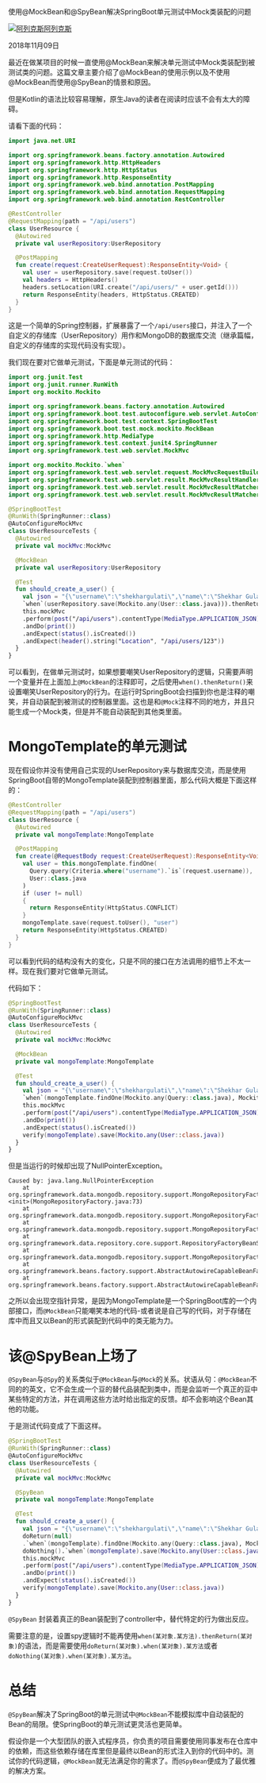 使用@MockBean和@SpyBean解决SpringBoot单元测试中Mock类装配的问题

[![阿列克斯](https://cdn.sspai.com/avatar/7ffc69e9cd058a1253a4c0e3fced4f9e.?imageMogr2/auto-orient/quality/95/thumbnail/!64x64r/gravity/Center/crop/64x64/interlace/1)](https://sspai.com/u/w7mjdxsg/updates)[阿列克斯](https://sspai.com/u/w7mjdxsg/updates)

2018年11月09日

最近在做某项目的时候一直使用@MockBean来解决单元测试中Mock类装配到被测试类的问题。这篇文章主要介绍了@MockBean的使用示例以及不使用@MockBean而使用@SpyBean的情景和原因。

但是Kotlin的语法比较容易理解，原生Java的读者在阅读时应该不会有太大的障碍。

请看下面的代码：

```kotlin
import java.net.URI

import org.springframework.beans.factory.annotation.Autowired
import org.springframework.http.HttpHeaders
import org.springframework.http.HttpStatus
import org.springframework.http.ResponseEntity
import org.springframework.web.bind.annotation.PostMapping
import org.springframework.web.bind.annotation.RequestMapping
import org.springframework.web.bind.annotation.RestController

@RestController
@RequestMapping(path = "/api/users")
class UserResource {
  @Autowired
  private val userRepository:UserRepository

  @PostMapping
  fun create(request:CreateUserRequest):ResponseEntity<Void> {
    val user = userRepository.save(request.toUser())
    val headers = HttpHeaders()
    headers.setLocation(URI.create("/api/users/" + user.getId()))
    return ResponseEntity(headers, HttpStatus.CREATED)
  }
}
```

这是一个简单的Spring控制器，扩展暴露了一个`/api/users`接口，并注入了一个自定义的存储库（UserRepository）用作和MongoDB的数据库交流（继承篇幅，自定义的存储库的实现代码没有实现）。

我们现在要对它做单元测试，下面是单元测试的代码：

```kotlin
import org.junit.Test
import org.junit.runner.RunWith
import org.mockito.Mockito

import org.springframework.beans.factory.annotation.Autowired
import org.springframework.boot.test.autoconfigure.web.servlet.AutoConfigureMockMvc
import org.springframework.boot.test.context.SpringBootTest
import org.springframework.boot.test.mock.mockito.MockBean
import org.springframework.http.MediaType
import org.springframework.test.context.junit4.SpringRunner
import org.springframework.test.web.servlet.MockMvc

import org.mockito.Mockito.`when`
import org.springframework.test.web.servlet.request.MockMvcRequestBuilders.post
import org.springframework.test.web.servlet.result.MockMvcResultHandlers.print
import org.springframework.test.web.servlet.result.MockMvcResultMatchers.header
import org.springframework.test.web.servlet.result.MockMvcResultMatchers.status

@SpringBootTest
@RunWith(SpringRunner::class)
@AutoConfigureMockMvc
class UserResourceTests {
  @Autowired
  private val mockMvc:MockMvc

  @MockBean
  private val userRepository:UserRepository

  @Test
  fun should_create_a_user() {
    val json = "{\"username\":\"shekhargulati\",\"name\":\"Shekhar Gulati\"}"
    `when`(userRepository.save(Mockito.any(User::class.java))).thenReturn(User("123"))
    this.mockMvc
    .perform(post("/api/users").contentType(MediaType.APPLICATION_JSON).content(json))
    .andDo(print())
    .andExpect(status().isCreated())
    .andExpect(header().string("Location", "/api/users/123"))
  }
}
```

可以看到，在做单元测试时，如果想要嘲笑UserRepository的逻辑，只需要声明一个变量并在上面加上`@MockBean`的注释即可，之后使用`when().thenReturn()`来设置嘲笑UserRepository的行为。在运行时SpringBoot会扫描到你也是注释的嘲笑，并自动装配到被测试的控制器里面。这也是和`@Mock`注释不同的地方，并且只能生成一个Mock类，但是并不能自动装配到其他类里面。

# MongoTemplate的单元测试

现在假设你并没有使用自己实现的UserRepository来与数据库交流，而是使用SpringBoot自带的MongoTemplate装配到控制器里面，那么代码大概是下面这样的：

```kotlin
@RestController
@RequestMapping(path = "/api/users")
class UserResource {
  @Autowired
  private val mongoTemplate:MongoTemplate

  @PostMapping
  fun create(@RequestBody request:CreateUserRequest):ResponseEntity<Void> {
    val user = this.mongoTemplate.findOne(
      Query.query(Criteria.where("username").`is`(request.username)),
      User::class.java
    )
    if (user != null)
    {
      return ResponseEntity(HttpStatus.CONFLICT)
    }
    mongoTemplate.save(request.toUser(), "user")
    return ResponseEntity(HttpStatus.CREATED)
  }
}
```

可以看到代码的结构没有大的变化，只是不同的接口在方法调用的细节上不太一样。现在我们要对它做单元测试。

代码如下：

```kotlin
@SpringBootTest
@RunWith(SpringRunner::class)
@AutoConfigureMockMvc
class UserResourceTests {
  @Autowired
  private val mockMvc:MockMvc

  @MockBean
  private val mongoTemplate:MongoTemplate

  @Test
  fun should_create_a_user() {
    val json = "{\"username\":\"shekhargulati\",\"name\":\"Shekhar Gulati\"}"
    `when`(mongoTemplate.findOne(Mockito.any(Query::class.java), Mockito.eq(User::class.java))).thenReturn(User("123"))
    this.mockMvc
    .perform(post("/api/users").contentType(MediaType.APPLICATION_JSON).content(json))
    .andDo(print())
    .andExpect(status().isCreated())
    verify(mongoTemplate).save(Mockito.any(User::class.java))
  }
}
```

但是当运行的时候却出现了NullPointerException。

```
Caused by: java.lang.NullPointerException
    at org.springframework.data.mongodb.repository.support.MongoRepositoryFactory.<init>(MongoRepositoryFactory.java:73)
    at org.springframework.data.mongodb.repository.support.MongoRepositoryFactoryBean.getFactoryInstance(MongoRepositoryFactoryBean.java:104)
    at org.springframework.data.mongodb.repository.support.MongoRepositoryFactoryBean.createRepositoryFactory(MongoRepositoryFactoryBean.java:88)
    at org.springframework.data.repository.core.support.RepositoryFactoryBeanSupport.afterPropertiesSet(RepositoryFactoryBeanSupport.java:248)
    at org.springframework.data.mongodb.repository.support.MongoRepositoryFactoryBean.afterPropertiesSet(MongoRepositoryFactoryBean.java:117)
    at org.springframework.beans.factory.support.AbstractAutowireCapableBeanFactory.invokeInitMethods(AbstractAutowireCapableBeanFactory.java:1687)
    at org.springframework.beans.factory.support.AbstractAutowireCapableBeanFactory.initializeBean(AbstractAutowireCapableBeanFactory.java:1624)
```

之所以会出现空指针异常，是因为MongoTemplate是一个SpringBoot库的一个内部接口，而`@MockBean`只能嘲笑本地的代码-或者说是自己写的代码，对于存储在库中而且又以Bean的形式装配到代码中的类无能为力。

# 该@SpyBean上场了

`@SpyBean`与`@Spy`的关系类似于`@MockBean`与`@Mock`的关系。状语从句：`@MockBean`不同的的英文，它不会生成一个豆的替代品装配到类中，而是会监听一个真正的豆中某些特定的方法，并在调用这些方法时给出指定的反馈。却不会影响这个Bean其他的功能。

于是测试代码变成了下面这样。

```kotlin
@SpringBootTest
@RunWith(SpringRunner::class)
@AutoConfigureMockMvc
class UserResourceTests {
  @Autowired
  private val mockMvc:MockMvc

  @SpyBean
  private val mongoTemplate:MongoTemplate

  @Test
  fun should_create_a_user() {
    val json = "{\"username\":\"shekhargulati\",\"name\":\"Shekhar Gulati\"}"
    doReturn(null)
    .`when`(mongoTemplate).findOne(Mockito.any(Query::class.java), Mockito.eq(User::class.java))
    doNothing().`when`(mongoTemplate).save(Mockito.any(User::class.java))
    this.mockMvc
    .perform(post("/api/users").contentType(MediaType.APPLICATION_JSON).content(json))
    .andDo(print())
    .andExpect(status().isCreated())
    verify(mongoTemplate).save(Mockito.any(User::class.java))
  }
}
```

`@SpyBean` 封装着真正的Bean装配到了controller中，替代特定的行为做出反应。

需要注意的是，设置spy逻辑时不能再使用`when(某对象.某方法).thenReturn(某对象)`的语法，而是需要使用`doReturn(某对象).when(某对象).某方法`或者`doNothing(某对象).when(某对象).某方法`。

# 总结

`@SpyBean`解决了SpringBoot的单元测试中`@MockBean`不能模拟库中自动装配的Bean的局限。使SpringBoot的单元测试更灵活也更简单。

假设你是一个大型团队的嵌入式程序员，你负责的项目需要使用同事发布在仓库中的依赖，而这些依赖存储在库里但是最终以Bean的形式注入到你的代码中的。测试你的代码逻辑，`@MockBean`就无法满足你的需求了。而`@SpyBean`便成为了最优雅的解决方案。
